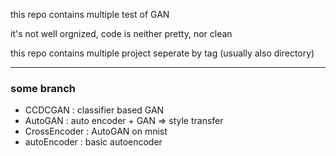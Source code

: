 this repo contains multiple test of GAN

it's not well orgnized, code is neither pretty, nor clean

this repo contains multiple project seperate by tag (usually also directory)

[//]: # (if you think you have some question, feel free to post an issue. not prepared yet :P )

---

### some branch

 - CCDCGAN : classifier based GAN
 - AutoGAN : auto encoder + GAN => style transfer
 - CrossEncoder : AutoGAN on mnist
 - autoEncoder : basic autoencoder
 
[//]: # (some other branches : maybe I forget to include them?)
 

